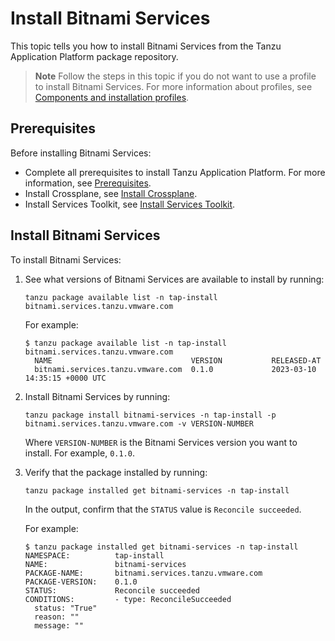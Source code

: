 # Install Bitnami Services

This topic tells you how to install Bitnami Services from the Tanzu Application Platform package
repository.

> **Note** Follow the steps in this topic if you do not want to use a profile to install
> Bitnami Services.
> For more information about profiles, see
> [Components and installation profiles](../about-package-profiles.hbs.md).

## <a id='prereqs'></a>Prerequisites

Before installing Bitnami Services:

- Complete all prerequisites to install Tanzu Application Platform. For more information, see [Prerequisites](../prerequisites.hbs.md).
- Install Crossplane, see [Install Crossplane](../crossplane/install-crossplane.hbs.md).
- Install Services Toolkit, see [Install Services Toolkit](../services-toolkit/install-services-toolkit.hbs.md).

## <a id='install-bitnami-services'></a> Install Bitnami Services

To install Bitnami Services:

1. See what versions of Bitnami Services are available to install by running:

    ```console
    tanzu package available list -n tap-install bitnami.services.tanzu.vmware.com
    ```

    For example:

    ```console
    $ tanzu package available list -n tap-install bitnami.services.tanzu.vmware.com
      NAME                               VERSION           RELEASED-AT
      bitnami.services.tanzu.vmware.com  0.1.0             2023-03-10 14:35:15 +0000 UTC
    ```

1. Install Bitnami Services by running:

    ```console
    tanzu package install bitnami-services -n tap-install -p bitnami.services.tanzu.vmware.com -v VERSION-NUMBER
    ```

    Where `VERSION-NUMBER` is the Bitnami Services version you want to install. For example, `0.1.0`.

1. Verify that the package installed by running:

    ```console
    tanzu package installed get bitnami-services -n tap-install
    ```

    In the output, confirm that the `STATUS` value is `Reconcile succeeded`.

    For example:

    ```console
    $ tanzu package installed get bitnami-services -n tap-install
    NAMESPACE:          tap-install
    NAME:               bitnami-services
    PACKAGE-NAME:       bitnami.services.tanzu.vmware.com
    PACKAGE-VERSION:    0.1.0
    STATUS:             Reconcile succeeded
    CONDITIONS:         - type: ReconcileSucceeded
      status: "True"
      reason: ""
      message: ""
    ```
